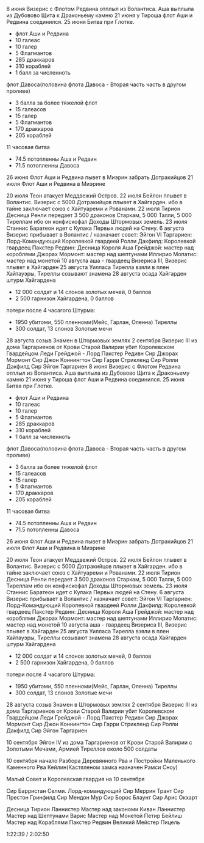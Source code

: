 8 июня Визерис с Флотом Редвина отплыл из Волантиса. Аша выплыла из Дубовово Щита к Драконьему камню
21 июня у Тироша флот Аши и Редвина соединился.
25 июня Битва при Глотке.

- флот Аши и Редвина
- 10 галеас
- 10 галер
- 5 Флагмантов
- 285 драккаров
- 310 кораблей
- 1 балл за численноть

флот Давоса(половина флота Давоса - Вторая часть часть в другом проливе)

- 3 балла за более тяжелой флот
- 15 галеасов
- 15 галер
- 5 Флагмантов
- 170 драккаров
- 205 кораблей

11 часовая битва

- 74.5 потопленны Аша и Редвин
- 71.5 потопленны Давоса

26 июня Флот Аши и Редвина пывет в Миэрин забрать Дотракийцов
21 июля Флот Аши и Редвина в Миэрине

20 июля Теон атакует Меддвежий Остров.
22 июля Бейлон плывет в Волантис. Визерис с 5000 Дотракийцов плывет в Хайгарден. ибо в тайне заключает союз с Хайтуареми и Рованами.
22 июля Тирион Десница Ренли передает 3 500 драконов Старкам, 5 000 Талли, 5 000 Тиреллам ибо он конфискофал Доходы Штормовых земель.
23 июля Станнис Баратеон идет с Кулака Первых людей на Стену.
6 августа Визерис прибывает в Волантис / назначает совет:
Эйгон VI Таргариен: Лорд-Командующий Королевкой гвардеей
Ролли Дакфилд: Королевкой гвардеец
Пакстер Редвин: Десница Короля
Аша Грейджой: мастер над короблями
Джорах Мормонт: мастер над шептунами
Иллирио Мопатис: мастер над монетой
10 августа аша - гвардеец Визериса III, Визерис плывет в Хайгарден
25 августа Уилласа Тирелла взяли в плен Хайтауэры, Тиреллы созывают знамена
28 августа осада Хайгарден
штурм Хайгардена

- 12 000 солдат и 14 слонов золотых мечей, 0 баллов
- 2 500 гарнизон Хайгардена, 0 баллов

потери после 4 часагого Штурма:

- 1950 убитоми, 550 пленноми(Мейс, Гарлан, Оленна) Тиреллы
- 300 солдат, 13 слонов Золотые мечи

28 августа созыв Знамен в Штормовых землях
2 сентября Визерис III из дома Таргариенов от Крови Старой Валирии убит Королевском Гвардейцом Леди Грейджой -
Лорд Пакстер Редивн
Сир Джорах Мормонт
Сир Джон Коннингтон
Сир Гарри Стрикленд
Сир Ролли Дакфилд
Сир Эйгон Таргариен
8 июня Визерис с Флотом Редвина отплыл из Волантиса. Аша выплыла из Дубовово Щита к Драконьему камню
21 июня у Тироша флот Аши и Редвина соединился.
25 июня Битва при Глотке.

- флот Аши и Редвина
- 10 галеас
- 10 галер
- 5 Флагмантов
- 285 драккаров
- 310 кораблей
- 1 балл за численноть

флот Давоса(половина флота Давоса - Вторая часть часть в другом проливе)

- 3 балла за более тяжелой флот
- 15 галеасов
- 15 галер
- 5 Флагмантов
- 170 драккаров
- 205 кораблей

11 часовая битва

- 74.5 потопленны Аша и Редвин
- 71.5 потопленны Давоса

26 июня Флот Аши и Редвина пывет в Миэрин забрать Дотракийцов
21 июля Флот Аши и Редвина в Миэрине

20 июля Теон атакует Меддвежий Остров.
22 июля Бейлон плывет в Волантис. Визерис с 5000 Дотракийцов плывет в Хайгарден. ибо в тайне заключает союз с Хайтуареми и Рованами.
22 июля Тирион Десница Ренли передает 3 500 драконов Старкам, 5 000 Талли, 5 000 Тиреллам ибо он конфискофал Доходы Штормовых земель.
23 июля Станнис Баратеон идет с Кулака Первых людей на Стену.
6 августа Визерис прибывает в Волантис / назначает совет:
Эйгон VI Таргариен: Лорд-Командующий Королевкой гвардеей
Ролли Дакфилд: Королевкой гвардеец
Пакстер Редвин: Десница Короля
Аша Грейджой: мастер над короблями
Джорах Мормонт: мастер над шептунами
Иллирио Мопатис: мастер над монетой
10 августа аша - гвардеец Визериса III, Визерис плывет в Хайгарден
25 августа Уилласа Тирелла взяли в плен Хайтауэры, Тиреллы созывают знамена
28 августа осада Хайгарден
штурм Хайгардена

- 12 000 солдат и 14 слонов золотых мечей, 0 баллов
- 2 500 гарнизон Хайгардена, 0 баллов

потери после 4 часагого Штурма:

- 1950 убитоми, 550 пленноми(Мейс, Гарлан, Оленна) Тиреллы
- 300 солдат, 13 слонов Золотые мечи

28 августа созыв Знамен в Штормовых землях
2 сентября Визерис III из дома Таргариенов от Крови Старой Валирии убит Королевском Гвардейцом Леди Грейджой -
Лорд Пакстер Редивн
Сир Джорах Мормонт
Сир Джон Коннингтон
Сир Гарри Стрикленд
Сир Ролли Дакфилд
Сир Эйгон Таргариен

10 сентября Эйгон IV из дома Таргариенов от Крови Старой Валирии с Золотыми Мечами, Армией Тиреллов около 500 солдаты

10 сентября начало Разбора Деревянного Рва и Постройки Маленького Каменного Рва Кейлин(Кастяленом замка назначен Рамси Сноу)

Малый Совет и Королевская гвардия на 10 сентября

Сир Барристан Селми. Лорд-командующий
Сир Меррин Трант
Сир Престон Гринфилд
Сир Мендон Мур
Сир Борос Блаунт
Сир Арис Окхарт

Десница Тирион Ланнистер
Мастер над закономи Киван Ланнистер
Мастер над Шептунами Варис
Мастер над Монетой Петир Бейлиш
Мастер над Кораблями Пакстер Редвин
Великий Мейстер Пицель


1:22:39 / 2:02:50
